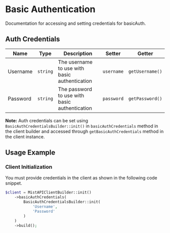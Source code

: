 
# Basic Authentication



Documentation for accessing and setting credentials for basicAuth.

## Auth Credentials

| Name | Type | Description | Setter | Getter |
|  --- | --- | --- | --- | --- |
| Username | `string` | The username to use with basic authentication | `username` | `getUsername()` |
| Password | `string` | The password to use with basic authentication | `password` | `getPassword()` |



**Note:** Auth credentials can be set using `BasicAuthCredentialsBuilder::init()` in `basicAuthCredentials` method in the client builder and accessed through `getBasicAuthCredentials` method in the client instance.

## Usage Example

### Client Initialization

You must provide credentials in the client as shown in the following code snippet.

```php
$client = MistAPIClientBuilder::init()
    ->basicAuthCredentials(
        BasicAuthCredentialsBuilder::init(
            'Username',
            'Password'
        )
    )
    ->build();
```


